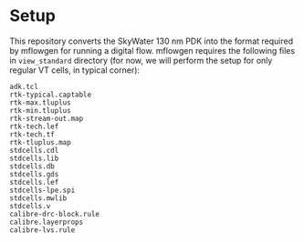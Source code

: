 # Setup

This repository converts the SkyWater 130 nm PDK into the format required by mflowgen for running a digital flow. mflowgen requires the following files in `view_standard` directory (for now, we will perform the setup for only regular VT cells, in typical corner):
```
adk.tcl
rtk-typical.captable
rtk-max.tluplus
rtk-min.tluplus
rtk-stream-out.map
rtk-tech.lef
rtk-tech.tf
rtk-tluplus.map
stdcells.cdl
stdcells.lib
stdcells.db
stdcells.gds
stdcells.lef
stdcells-lpe.spi
stdcells.mwlib
stdcells.v
calibre-drc-block.rule
calibre.layerprops
calibre-lvs.rule
```